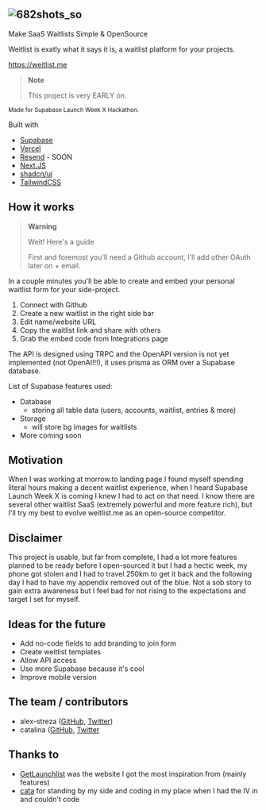 ## ![682shots_so](https://github.com/alex-streza/weitlist-app/assets/72100849/95926bc8-49aa-4941-89a7-b8450df05160)
Make SaaS Waitlists Simple & OpenSource

Weitlist is exatly what it says it is, a waitlist platform for your projects.

https://weitlist.me

> **Note**
>
> This project is very EARLY on.

<sup>Made for Supabase Launch Week X Hackathon.</sup>

Built with

- [Supabase](https://supabase.com/)
- [Vercel](https://vercel.com/)
- [Resend](https://resend.com/) - SOON
- [Next.JS](https://nextjs.org/)
- [shadcn/ui](https://ui.shadcn.com/)
- [TailwindCSS](https://tailwindcss.com/)

## How it works

> **Warning**
>
> Weit! Here's a guide
>
> First and foremost you'll need a Github account, I'll add other OAuth later on + email.

In a couple minutes you'll be able to create and embed your personal waitlist form for your side-project.

1. Connect with Github
2. Create a new waitlist in the right side bar
3. Edit name/website URL
4. Copy the waitlist link and share with others
5. Grab the embed code from Integrations page

The API is designed using TRPC and the OpenAPI version is not yet implemented (not OpenAI!!!), it uses prisma as ORM over a Supabase database.

List of Supabase features used:

- Database
  - storing all table data (users, accounts, waitlist, entries & more)
- Storage
  - will store bg images for waitlists
- More coming soon

## Motivation

When I was working at morrow.to landing page I found myself spending literal hours making a decent waitlist experience, when I heard Supabase Launch Week X is coming I knew I had to act on that need. I know there are several other waitlist SaaS (extremely powerful and more feature rich), but I'll try my best to evolve weitlist.me as an open-source competitor.

## Disclaimer

This project is usable, but far from complete, I had a lot more features planned to be ready before I open-sourced it but I had a hectic week, my phone got stolen and I had to travel 250km to get it back and the following day I had to have my appendix removed out of the blue. Not a sob story to gain extra awareness but I feel bad for not rising to the expectations and target I set for myself.

## Ideas for the future

- Add no-code fields to add branding to join form
- Create weitlist templates
- Allow API access
- Use more Supabase because it's cool
- Improve mobile version

## The team / contributors

- alex-streza ([GitHub](https://github.com/alex-streza), [Twitter](https://twitter.com/alex_streza))
- catalina ([GitHub](https://github.com/welnic), [Twitter](https://twitter.com/Catalina_Melnic)

## Thanks to

- [GetLaunchlist](https://getlaunchlist.com/) was the website I got the most inspiration from (mainly features)
- [cata](https://twitter.com/Catalina_Melnic) for standing by my side and coding in my place when I had the IV in and couldn't code

